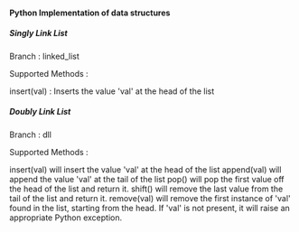 <h4>Python Implementation of data structures</h5>

<h5>Singly Link List</h5>
<p>Branch : linked_list</p>
<p>Supported Methods :</p>
<p>insert(val) : Inserts the value 'val' at the head of the list</p>


<h5>Doubly Link List</h5>
<p>Branch : dll </p>
<p>Supported Methods :</p>
<p>insert(val) will insert the value 'val' at the head of the list
    append(val) will append the value 'val' at the tail of the list
    pop() will pop the first value off the head of the list and return it.
    shift() will remove the last value from the tail of the list and return it.
    remove(val) will remove the first instance of 'val' found in the list, starting from the head. If 'val' is not present, it will raise an appropriate Python exception.</p>


